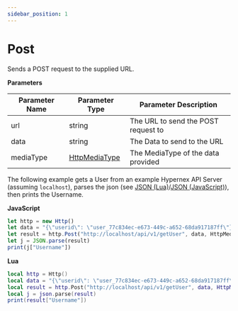 ```yaml
---
sidebar_position: 1
---
```


# Post

Sends a POST request to the supplied URL.

**Parameters**

Parameter Name | Parameter Type | Parameter Description
--- | --- | ---
url | string | The URL to send the POST request to
data | string | The Data to send to the URL
mediaType | [HttpMediaType](./../httpmediatype/index.md) | The MediaType of the data provided

The following example gets a User from an example Hypernex API Server (assuming `localhost`), parses the json (see [JSON (Lua)](./../json-lua/index.md)/[JSON (JavaScript)](./../json-js/index.md)), then prints the Username.

**JavaScript**
```js
let http = new Http()
let data = "{\"userid\": \"user_77c834ec-e673-449c-a652-68da917187ff\"}"
let result = http.Post("http://localhost/api/v1/getUser", data, HttpMediaType.ApplicationJSON)
let j = JSON.parse(result)
print(j["Username"])
```

**Lua**
```lua
local http = Http()
local data = "{\"userid\": \"user_77c834ec-e673-449c-a652-68da917187ff\"}"
local result = http.Post("http://localhost/api/v1/getUser", data, HttpMediaType.ApplicationJSON)
local j = json.parse(result)
print(result["Username"])
```